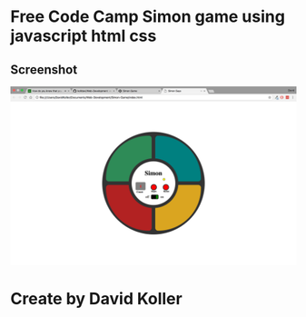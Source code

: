 Free Code Camp Simon game using javascript html css
===================================================


## Screenshot
[![IMAGE ALT TEXT HERE](https://github.com/kolldavi/Web-Development/blob/master/Simon-Game/ScreenShot.png?raw=true)](http://www.dkoller.com/Web-Development/Simon-Game/)


Create by David Koller
=======================
